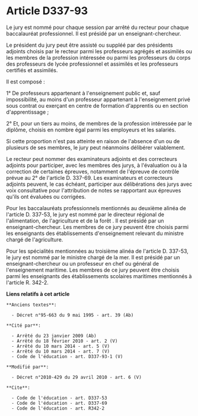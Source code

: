 # Article D337-93

Le jury est nommé pour chaque session par arrêté du recteur pour chaque baccalauréat professionnel. Il est présidé par un
enseignant-chercheur. 

Le président du jury peut être assisté ou suppléé par des présidents adjoints choisis par le recteur parmi les professeurs
agrégés et assimilés ou les membres de la profession intéressée ou parmi les professeurs du corps des professeurs de lycée
professionnel et assimilés et les professeurs certifiés et assimilés. 

Il est composé : 

1° De professeurs appartenant à l'enseignement public et, sauf impossibilité, au moins d'un professeur appartenant à
l'enseignement privé sous contrat ou exerçant en centre de formation d'apprentis ou en section d'apprentissage ; 

2° Et, pour un tiers au moins, de membres de la profession intéressée par le diplôme, choisis en nombre égal parmi les
employeurs et les salariés. 

Si cette proportion n'est pas atteinte en raison de l'absence d'un ou de plusieurs de ses membres, le jury peut néanmoins
délibérer valablement. 

Le recteur peut nommer des examinateurs adjoints et des correcteurs adjoints pour participer, avec les membres des jurys, à
l'évaluation ou à la correction de certaines épreuves, notamment de l'épreuve de contrôle prévue au 2° de l'article D.
337-69. Les examinateurs et correcteurs adjoints peuvent, le cas échéant, participer aux délibérations des jurys avec voix
consultative pour l'attribution de notes se rapportant aux épreuves qu'ils ont évaluées ou corrigées. 

Pour les baccalauréats professionnels mentionnés au deuxième alinéa de l'article D. 337-53, le jury est nommé par le
directeur régional de l'alimentation, de l'agriculture et de la forêt . Il est présidé par un enseignant-chercheur. Les
membres de ce jury peuvent être choisis parmi les enseignants des établissements d'enseignement relevant du ministre chargé
de l'agriculture. 

Pour les spécialités mentionnées au troisième alinéa de l'article D. 337-53, le jury est nommé par le ministre chargé de la
mer. Il est présidé par un enseignant-chercheur ou un professeur en chef ou général de l'enseignement maritime. Les membres
de ce jury peuvent être choisis parmi les enseignants des établissements scolaires maritimes mentionnés à l'article R. 342-2.

**Liens relatifs à cet article**

	**Anciens textes**:

	  - Décret n°95-663 du 9 mai 1995 - art. 39 (Ab)

	**Cité par**:

	  - Arrêté du 23 janvier 2009 (Ab)
	  - Arrêté du 18 février 2010 - art. 2 (V)
	  - Arrêté du 10 mars 2014 - art. 5 (V)
	  - Arrêté du 10 mars 2014 - art. 7 (V)
	  - Code de l'éducation - art. D337-93-1 (V)

	**Modifié par**:

	  - Décret n°2010-429 du 29 avril 2010 - art. 6 (V)

	**Cite**:

	  - Code de l'éducation - art. D337-53
	  - Code de l'éducation - art. D337-69
	  - Code de l'éducation - art. R342-2
